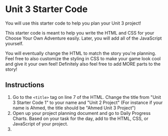 # Unit 3 Starter Code 

You will use this starter code to help you plan your Unit 3 project! 

This starter code is meant to help you write the HTML and CSS for your Choose Your Own Adventure easily. Later, you will add all of the JavaScript yourself.

You will eventually change the HTML to match the story you're planning. Feel free to also customize the styling in CSS to make your game look cool and give it your own feel! Definitely also feel free to add MORE parts to the story!

## Instructions
1. Go to the `<title>` tag on line 7 of the HTML. Change the title from "Unit 3 Starter Code 1" to your name and "Unit 2 Project" (For instance if your name is Ahmed, the title should be "Ahmed Unit 3 Project")
2. Open up your project planning document and go to Daily Progress Charts. Based on your task for the day, add to the HTML, CSS, or JavaScript of your project.
3. 